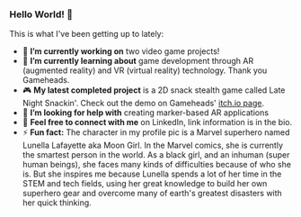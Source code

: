 ### Hello World! 👋

<!--
**dayahh/dayahh** is a ✨ _special_ ✨ repository because its `README.md` (this file) appears on your GitHub profile.-->
This is what I've been getting up to lately:

- :eyes: **I’m currently working on** two video game projects!
-  🌱 **I’m currently learning about** game development through AR (augmented reality) and VR (virtual reality) technology. Thank you Gameheads.
- :video_game: **My latest completed project** is a 2D snack stealth game called Late Night Snackin'. Check out the demo on Gameheads' <a href="https://gameheads.itch.io/late-night-snackin" target="_blank">itch.io page</a>.
- 🤔 **I’m looking for help with** creating marker-based AR applications
- :signal_strength: **Feel free to connect with me** on LinkedIn, link information is in the bio.
- ⚡ **Fun fact:** The character in my profile pic is a Marvel superhero named Lunella Lafayette aka Moon Girl. In the Marvel comics, she is currently the smartest person in the world. As a black girl, and an inhuman (super human beings), she faces many kinds of difficulties because of who she is. But she inspires me because Lunella spends a lot of her time in the STEM and tech fields, using her great knowledge to build her own superhero gear and overcome many of earth's greatest disasters with her quick thinking.

